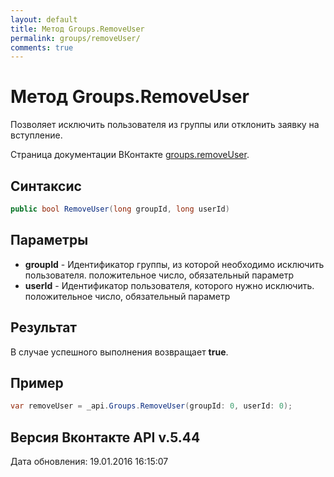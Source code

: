```yaml
---
layout: default
title: Метод Groups.RemoveUser
permalink: groups/removeUser/
comments: true
---
```

# Метод Groups.RemoveUser
Позволяет исключить пользователя из группы или отклонить заявку на вступление.

Страница документации ВКонтакте [groups.removeUser](https://vk.com/dev/groups.removeUser).

## Синтаксис
``` csharp
public bool RemoveUser(long groupId, long userId)
```

## Параметры
+ **groupId** - Идентификатор группы, из которой необходимо исключить пользователя. положительное число, обязательный параметр
+ **userId** - Идентификатор пользователя, которого нужно исключить. положительное число, обязательный параметр

## Результат
В случае успешного выполнения возвращает **true**.

## Пример
``` csharp
var removeUser = _api.Groups.RemoveUser(groupId: 0, userId: 0);
```

## Версия Вконтакте API v.5.44
Дата обновления: 19.01.2016 16:15:07
